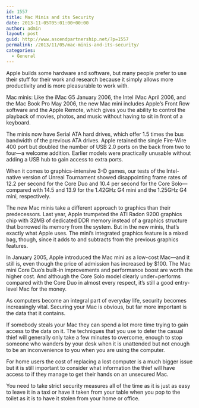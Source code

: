```yaml
---
id: 1557
title: Mac Minis and its Security
date: 2013-11-05T05:01:00+00:00
author: admin
layout: post
guid: http://www.ascendpartnership.net/?p=1557
permalink: /2013/11/05/mac-minis-and-its-security/
categories:
  - General
---
```

Apple builds some hardware and software, but many people prefer to use their stuff for their work and research because it simply allows more productivity and is more pleasurable to work with.

Mac minis: Like the iMac G5 January 2006, the Intel iMac April 2006, and the Mac Book Pro May 2006, the new Mac mini includes Apple’s Front Row software and the Apple Remote, which gives you the ability to control the playback of movies, photos, and music without having to sit in front of a keyboard.

The minis now have Serial ATA hard drives, which offer 1.5 times the bus bandwidth of the previous ATA drives. Apple retained the single Fire-Wire 400 port but doubled the number of USB 2.0 ports on the back from two to four—a welcome addition. Earlier models were practically unusable without adding a USB hub to gain access to extra ports.

When it comes to graphics-intensive 3-D games, our tests of the Intel-native version of Unreal Tournament showed disappointing frame rates of 12.2 per second for the Core Duo and 10.4 per second for the Core Solo—compared with 14.5 and 13.9 for the 1.42GHz G4 mini and the 1.25GHz G4 mini, respectively.

The new Mac minis take a different approach to graphics than their predecessors. Last year, Apple trumpeted the ATI Radon 9200 graphics chip with 32MB of dedicated DDR memory instead of a graphics structure that borrowed its memory from the system. But in the new minis, that’s exactly what Apple uses. The mini’s integrated graphics feature is a mixed bag, though, since it adds to and subtracts from the previous graphics features.

In January 2005, Apple introduced the Mac mini as a low-cost Mac—and it still is, even though the price of admission has increased by $100. The Mac mini Core Duo’s built-in improvements and performance boost are worth the higher cost. And although the Core Solo model clearly under=performs compared with the Core Duo in almost every respect, it’s still a good entry-level Mac for the money.

As computers become an integral part of everyday life, security becomes increasingly vital. Securing your Mac is obvious, but far more important is the data that it contains.

If somebody steals your Mac they can spend a lot more time trying to gain access to the data on it. The techniques that you use to deter the casual thief will generally only take a few minutes to overcome, enough to stop someone who wanders by your desk when it is unattended but not enough to be an inconvenience to you when you are using the computer.

For home users the cost of replacing a lost computer is a much bigger issue but it is still important to consider what information the thief will have access to if they manage to get their hands on an unsecured Mac.

You need to take strict security measures all of the time as it is just as easy to leave it in a taxi or have it taken from your table when you pop to the toilet as it is to have it stolen from your home or office.